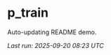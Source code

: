 # p_train

Auto-updating README demo.

<!--START_SECTION:status-->
_Last run: 2025-09-20 08:23 UTC_
<!--END_SECTION:status-->




































































































































































































































































































































































































































































































































































































































































































































